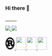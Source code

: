 ### Hi there 👋

<div align="center" style="display: inline-block;">
  <hr>
  <a href="https://github.com/rafaelgdgs">
  <img height="180em" src="https://github-readme-stats.vercel.app/api?username=rafaelgdgs&show_icons=true&theme=dark&include_all_commits=true&count_private=true"/>
  <img height="180em" src="https://github-readme-stats.vercel.app/api/top-langs/?username=rafaelgdgs&layout=compact&langs_count=7&theme=dark"/>
</div>

<div style="display: inline_block"><br>
    <img width="30" height="40" src="https://github.com/devicons/devicon/blob/v2.16.0/icons/rust/rust-original.svg" />
    <img width="30" height="40" src="https://cdn.jsdelivr.net/gh/devicons/devicon/icons/c/c-line.svg" />
    <img width="30" height="40" src="https://cdn.jsdelivr.net/gh/devicons/devicon/icons/cplusplus/cplusplus-original.svg" />
    <img width="30" height="40" src="https://cdn.jsdelivr.net/gh/devicons/devicon/icons/python/python-original.svg" />
    <!--<img width="30" height="40" src="https://cdn.jsdelivr.net/gh/devicons/devicon/icons/java/java-original.svg" />
    <img width="30" height="40" src="https://cdn.jsdelivr.net/gh/devicons/devicon/icons/html5/html5-original.svg" />
    <img width="30" height="40" src="https://cdn.jsdelivr.net/gh/devicons/devicon/icons/css3/css3-original.svg" />
    <img width="30" height="40" src="https://cdn.jsdelivr.net/gh/devicons/devicon/icons/javascript/javascript-plain.svg" />-->
</div>
